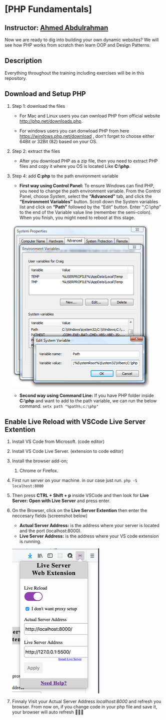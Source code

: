 # [PHP Fundamentals]

## Instructor: [Ahmed Abdulrahman][instructor url]

Now we are ready to dig into building your own dynamic websites? We will see how PHP works from scratch then learn OOP and Design Patterns.

## Description

Everything throughout the training including exercises will be in this repository.

[instructor url]: https://github.com/AhmedAbdulrahman

## Download and Setup PHP

1.  Step 1: download the files

    * For Mac and Linux users you can ownload PHP from official website http://php.net/downloads.php.

    * For windows users you can donwload PHP from here https://windows.php.net/download , don't forget to choose either 64Bit or 32Bit (82) based on your OS.

2.  Step 2: extract the files

    * After you download PHP as a zip file, then you need to extract PHP files and copy it where you OS is located Like **C:\php**.

3.  Step 4: add **C:php** to the path environment variable

    * **First way using Control Panel:** To ensure Windows can find PHP, you need to change the path environment variable. From the Control Panel, choose System, select the **“Advanced”** tab, and click the **“Environment Variables”** button. Scroll down the System variables list and click on **“Path”** followed by the “Edit” button. Enter “;C:\php” to the end of the Variable value line (remember the semi-colon). When you finish, you might need to reboot at this stage.

    ![picture alt](./add-path-env.png "Add ENV Path")

    * **Second way using Command Line:** If you have PHP folder inside **C:\php** and want to add to the path variable, we can run the below command.
      `setx path "%path%;c:\php"`

## Enable Live Reload with VSCode Live Server Extention

1.  Install VS Code from Microsoft. (code editor)
2.  Install VS Code Live Server. (extension to code editor)
3.  Install the browser add-on;
    1.  Chrome or Firefox.
4.  First run server on your machine. in our case just run.
    `php -S localhost:8000`
5.  Then press **CTRL + Shift + p** inside VSCode and then look for **Live Server: Open with Live Server** and press enter.
6.  On the Browser, click on the **Live Server Extention** then enter the neccesary fields (screenshot below)

    * **Actual Server Address:** is the address where your server is located and the port (localhost:8000).
    * **Live Server Address:** is the address where your VS code extension is running.

    ![picture alt](./live-server.png "Enable Live Server")

7.  Finnaly Visit your Actual Server Address _localhost:8000_ and refresh you browser. From now on, if you change code in your php file and save it, your browser will auto refresh 🎉🎉🎉
